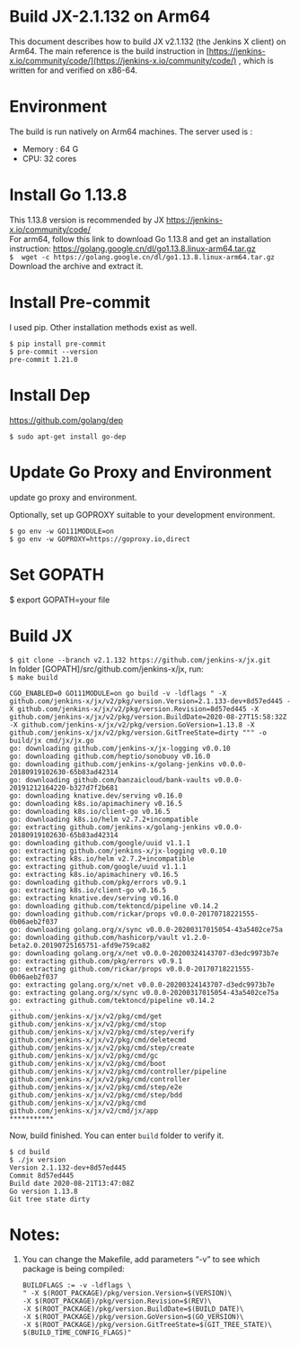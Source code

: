 # Build JX-2.1.132  on Arm64

This document describes how to build JX v2.1.132 (the Jenkins X client) on Arm64. The main reference is the build instruction in  [https://jenkins-x.io/community/code/](https://jenkins-x.io/community/code/) , which is written for and verified on x86-64.


# Environment

The build is run natively on Arm64 machines. The server used is : 

- Memory : 64 G
- CPU: 32 cores

# Install Go 1.13.8

This 1.13.8 version is recommended by JX https://jenkins-x.io/community/code/   
For arm64, follow this link to download Go 1.13.8 and get an installation instruction:
https://golang.google.cn/dl/go1.13.8.linux-arm64.tar.gz               
`$  wget -c https://golang.google.cn/dl/go1.13.8.linux-arm64.tar.gz`              
Download the archive and extract it.

# Install Pre-commit

I used pip. Other installation methods exist as well.          

```
$ pip install pre-commit
$ pre-commit --version
pre-commit 1.21.0
```

# Install Dep

https://github.com/golang/dep

`$ sudo apt-get install go-dep`

# Update Go Proxy and Environment
update go proxy and environment.

Optionally, set up GOPROXY suitable to your development environment.

`$ go env -w GO111MODULE=on`               
`$ go env -w GOPROXY=https://goproxy.io,direct`                                

# Set GOPATH

$ export GOPATH=your file

# Build JX

`$ git clone --branch v2.1.132 https://github.com/jenkins-x/jx.git `   
In folder [GOPATH]/src/github.com/jenkins-x/jx, run:   
`$ make build`        

  ```
CGO_ENABLED=0 GO111MODULE=on go build -v -ldflags " -X github.com/jenkins-x/jx/v2/pkg/version.Version=2.1.133-dev+8d57ed445 -X github.com/jenkins-x/jx/v2/pkg/version.Revision=8d57ed445 -X github.com/jenkins-x/jx/v2/pkg/version.BuildDate=2020-08-27T15:58:32Z -X github.com/jenkins-x/jx/v2/pkg/version.GoVersion=1.13.8 -X github.com/jenkins-x/jx/v2/pkg/version.GitTreeState=dirty """ -o build/jx cmd/jx/jx.go
go: downloading github.com/jenkins-x/jx-logging v0.0.10
go: downloading github.com/heptio/sonobuoy v0.16.0
go: downloading github.com/jenkins-x/golang-jenkins v0.0.0-20180919102630-65b83ad42314
go: downloading github.com/banzaicloud/bank-vaults v0.0.0-20191212164220-b327d7f2b681
go: downloading knative.dev/serving v0.16.0
go: downloading k8s.io/apimachinery v0.16.5
go: downloading k8s.io/client-go v0.16.5
go: downloading k8s.io/helm v2.7.2+incompatible
go: extracting github.com/jenkins-x/golang-jenkins v0.0.0-20180919102630-65b83ad42314
go: downloading github.com/google/uuid v1.1.1
go: extracting github.com/jenkins-x/jx-logging v0.0.10
go: extracting k8s.io/helm v2.7.2+incompatible
go: extracting github.com/google/uuid v1.1.1
go: extracting k8s.io/apimachinery v0.16.5
go: downloading github.com/pkg/errors v0.9.1
go: extracting k8s.io/client-go v0.16.5
go: extracting knative.dev/serving v0.16.0
go: downloading github.com/tektoncd/pipeline v0.14.2
go: downloading github.com/rickar/props v0.0.0-20170718221555-0b06aeb2f037
go: downloading golang.org/x/sync v0.0.0-20200317015054-43a5402ce75a
go: downloading github.com/hashicorp/vault v1.2.0-beta2.0.20190725165751-afd9e759ca82
go: downloading golang.org/x/net v0.0.0-20200324143707-d3edc9973b7e
go: extracting github.com/pkg/errors v0.9.1
go: extracting github.com/rickar/props v0.0.0-20170718221555-0b06aeb2f037
go: extracting golang.org/x/net v0.0.0-20200324143707-d3edc9973b7e
go: extracting golang.org/x/sync v0.0.0-20200317015054-43a5402ce75a
go: extracting github.com/tektoncd/pipeline v0.14.2
...
github.com/jenkins-x/jx/v2/pkg/cmd/get
github.com/jenkins-x/jx/v2/pkg/cmd/stop
github.com/jenkins-x/jx/v2/pkg/cmd/step/verify
github.com/jenkins-x/jx/v2/pkg/cmd/deletecmd
github.com/jenkins-x/jx/v2/pkg/cmd/step/create
github.com/jenkins-x/jx/v2/pkg/cmd/gc
github.com/jenkins-x/jx/v2/pkg/cmd/boot
github.com/jenkins-x/jx/v2/pkg/cmd/controller/pipeline
github.com/jenkins-x/jx/v2/pkg/cmd/controller
github.com/jenkins-x/jx/v2/pkg/cmd/step/e2e
github.com/jenkins-x/jx/v2/pkg/cmd/step/bdd
github.com/jenkins-x/jx/v2/pkg/cmd
github.com/jenkins-x/jx/v2/cmd/jx/app
***********
  ```

Now, build finished. You can enter `build` folder to verify it.    
```
$ cd build
$ ./jx version
Version 2.1.132-dev+8d57ed445
Commit 8d57ed445
Build date 2020-08-21T13:47:08Z
Go version 1.13.8
Git tree state dirty
```

# Notes:

1.  You can change the Makefile, add  parameters “-v” to see which package is being compiled:

	```
	BUILDFLAGS := -v -ldflags \
	" -X $(ROOT_PACKAGE)/pkg/version.Version=$(VERSION)\
	-X $(ROOT_PACKAGE)/pkg/version.Revision=$(REV)\
	-X $(ROOT_PACKAGE)/pkg/version.BuildDate=$(BUILD_DATE)\
	-X $(ROOT_PACKAGE)/pkg/version.GoVersion=$(GO_VERSION)\
	-X $(ROOT_PACKAGE)/pkg/version.GitTreeState=$(GIT_TREE_STATE)\
	$(BUILD_TIME_CONFIG_FLAGS)"
	```
	
	
